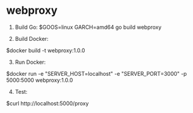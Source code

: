 # webproxy

1. Build Go:
$GOOS=linux GARCH=amd64 go build webproxy

2. Build Docker:

$docker build -t webproxy:1.0.0

3. Run Docker:

$docker run -e "SERVER_HOST=localhost" -e "SERVER_PORT=3000" -p 5000:5000 webproxy:1.0.0

4. Test:

$curl http://localhost:5000/proxy